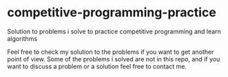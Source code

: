 # competitive-programming-practice
Solution to problems i solve to practice competitive programming and learn algorithms

Feel free to check my solution to the problems if you want to get another point of view.
Some of the problems i solved are not in this repo, and if you want to discuss a problem or a solution feel free to contact me.
